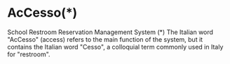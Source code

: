 # AcCesso(*)
School Restroom Reservation Management System
(*) The Italian word "AcCesso" (access) refers to the main function of the system, but it contains the Italian word "Cesso", a colloquial term commonly used in Italy for "restroom".
